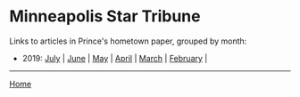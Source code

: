 # Minneapolis Star Tribune

Links to articles in Prince's hometown paper, grouped by month:

 - 2019: 
    [July](./minneapolis-star-tribune-2019-07.md) | 
    [June](./minneapolis-star-tribune-2019-06.md) | 
    [May](./minneapolis-star-tribune-2019-05.md) | 
    [April](./minneapolis-star-tribune-2019-04.md) | 
    [March](./minneapolis-star-tribune-2019-03.md) | 
    [February](./minneapolis-star-tribune-2019-02.md) | 

----

[Home](../)
